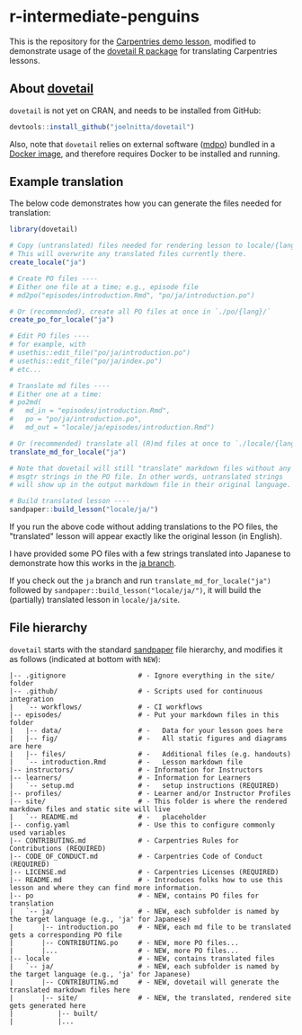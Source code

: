 # r-intermediate-penguins

This is the repository for the [Carpentries demo lesson](https://carpentries.github.io/sandpaper-docs/introduction.html), modified to demonstrate usage of the [dovetail R package](https://github.com/joelnitta/dovetail) for translating Carpentries lessons.

## About [dovetail](https://github.com/joelnitta/dovetail)

`dovetail` is not yet on CRAN, and needs to be installed from GitHub:

```r
devtools::install_github("joelnitta/dovetail")
```

Also, note that `dovetail` relies on external software ([mdpo](https://github.com/mondeja/mdpo)) bundled in a [Docker image](https://hub.docker.com/r/joelnitta/mdpo), 
and therefore requires Docker to be installed and running.

## Example translation

The below code demonstrates how you can generate the files needed for translation:

```r
library(dovetail)

# Copy (untranslated) files needed for rendering lesson to locale/{lang}/
# This will overwrite any translated files currently there.
create_locale("ja")

# Create PO files ----
# Either one file at a time; e.g., episode file
# md2po("episodes/introduction.Rmd", "po/ja/introduction.po")

# Or (recommended), create all PO files at once in `./po/{lang}/`
create_po_for_locale("ja")

# Edit PO files ----
# for example, with
# usethis::edit_file("po/ja/introduction.po")
# usethis::edit_file("po/ja/index.po")
# etc...

# Translate md files ----
# Either one at a time:
# po2md(
#   md_in = "episodes/introduction.Rmd",
#   po = "po/ja/introduction.po",
#   md_out = "locale/ja/episodes/introduction.Rmd")

# Or (recommended) translate all (R)md files at once to `./locale/{lang}/`
translate_md_for_locale("ja")

# Note that dovetail will still "translate" markdown files without any
# msgtr strings in the PO file. In other words, untranslated strings
# will show up in the output markdown file in their original language.

# Build translated lesson ----
sandpaper::build_lesson("locale/ja/")
```

If you run the above code without adding translations to the PO files, the 
"translated" lesson will appear exactly like the original lesson (in English).

I have provided some PO files with a few strings translated into Japanese
to demonstrate how this works in the [ja branch](https://github.com/joelnitta/buoyant-barnacle-dt/tree/ja).

If you check out the `ja` branch and run `translate_md_for_locale("ja")` followed
by `sandpaper::build_lesson("locale/ja/")`, it will build the (partially) translated
lesson in `locale/ja/site`.

## File hierarchy

`dovetail` starts with the standard [sandpaper](https://carpentries.github.io/sandpaper/index.html)
file hierarchy, and modifies it as follows (indicated at bottom with `NEW`):

```
|-- .gitignore                  # - Ignore everything in the site/ folder
|-- .github/                    # - Scripts used for continuous integration
|   `-- workflows/              # - CI workflows
|-- episodes/                   # - Put your markdown files in this folder
|   |-- data/                   # -   Data for your lesson goes here
|   |-- fig/                    # -   All static figures and diagrams are here
|   |-- files/                  # -   Additional files (e.g. handouts) 
|   `-- introduction.Rmd        # -   Lesson markdown file
|-- instructors/                # - Information for Instructors
|-- learners/                   # - Information for Learners
|   `-- setup.md                # -   setup instructions (REQUIRED)
|-- profiles/                   # - Learner and/or Instructor Profiles
|-- site/                       # - This folder is where the rendered markdown files and static site will live
|   `-- README.md               # -   placeholder
|-- config.yaml                 # - Use this to configure commonly used variables
|-- CONTRIBUTING.md             # - Carpentries Rules for Contributions (REQUIRED)
|-- CODE_OF_CONDUCT.md          # - Carpentries Code of Conduct (REQUIRED)
|-- LICENSE.md                  # - Carpentries Licenses (REQUIRED)
|-- README.md                   # - Introduces folks how to use this lesson and where they can find more information.
|-- po                          # - NEW, contains PO files for translation
|   `-- ja/                     # - NEW, each subfolder is named by the target language (e.g., 'ja' for Japanese)
|       |-- introduction.po     # - NEW, each md file to be translated gets a corresponding PO file
|       |-- CONTRIBUTING.po     # - NEW, more PO files...
|       |...                    # - NEW, more PO files...
|-- locale                      # - NEW, contains translated files
|   `-- ja/                     # - NEW, each subfolder is named by the target language (e.g., 'ja' for Japanese)
|       |-- CONTRIBUTING.md     # - NEW, dovetail will generate the translated markdown files here
|       |-- site/               # - NEW, the translated, rendered site gets generated here
|           |-- built/          
|           |...               
```
